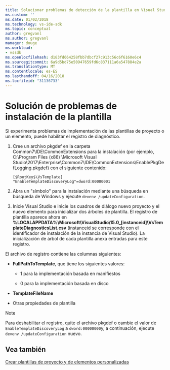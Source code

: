 ```yaml
---
title: Solucionar problemas de detección de la plantilla en Visual Studio | Documentos de Microsoft
ms.custom: ''
ms.date: 01/02/2018
ms.technology: vs-ide-sdk
ms.topic: conceptual
author: gregvanl
ms.author: gregvanl
manager: douge
ms.workload:
- vssdk
ms.openlocfilehash: d183fd664258fbb7dbcf27c913c56c6f6160e6c4
ms.sourcegitcommit: 6a9d5bd75e50947659fd6c837111a6a547884e2a
ms.translationtype: MT
ms.contentlocale: es-ES
ms.lasthandoff: 04/16/2018
ms.locfileid: "31136733"
---
```

# <a name="troubleshooting-template-installation"></a>Solución de problemas de instalación de la plantilla

Si experimenta problemas de implementación de las plantillas de proyecto o un elemento, puede habilitar el registro de diagnóstico.

1. Cree un archivo pkgdef en la carpeta Common7\IDE\CommonExtensions para la instalación (por ejemplo, C:\Program Files (x86) \Microsoft Visual Studio\2017\Enterprise\Common7\IDE\CommonExtensions\EnablePkgDefLogging.pkgdef) con el siguiente contenido:

    ```
    [$RootKey$\VsTemplate]
    "EnableTemplateDiscoveryLog"=dword:00000001
    ```

1. Abra un "símbolo" para la instalación mediante una búsqueda en búsqueda de Windows y ejecute `devenv /updateConfiguration`.

1. Inicie Visual Studio e inicie los cuadros de diálogo nuevo proyecto y el nuevo elemento para inicializar dos árboles de plantilla. El registro de plantilla aparece ahora en **%LOCALAPPDATA%\Microsoft\VisualStudio\15.0_[instanceid]\VsTemplateDiagnosticsList.csv** (instanceid se corresponde con el identificador de instalación de la instancia de Visual Studio). La inicialización de árbol de cada plantilla anexa entradas para este registro.

El archivo de registro contiene las columnas siguientes:

- **FullPathToTemplate**, que tiene los siguientes valores:

    - 1 para la implementación basada en manifiestos

    - 0 para la implementación basada en disco

- **TemplateFileName**

- Otras propiedades de plantilla

> [!NOTE]
> Para deshabilitar el registro, quite el archivo pkgdef o cambie el valor de `EnableTemplateDiscoveryLog` a `dword:00000000`y, a continuación, ejecute `devenv /updateConfiguration` nuevo.

## <a name="see-also"></a>Vea también

[Crear plantillas de proyecto y de elementos personalizadas](creating-custom-project-and-item-templates.md)